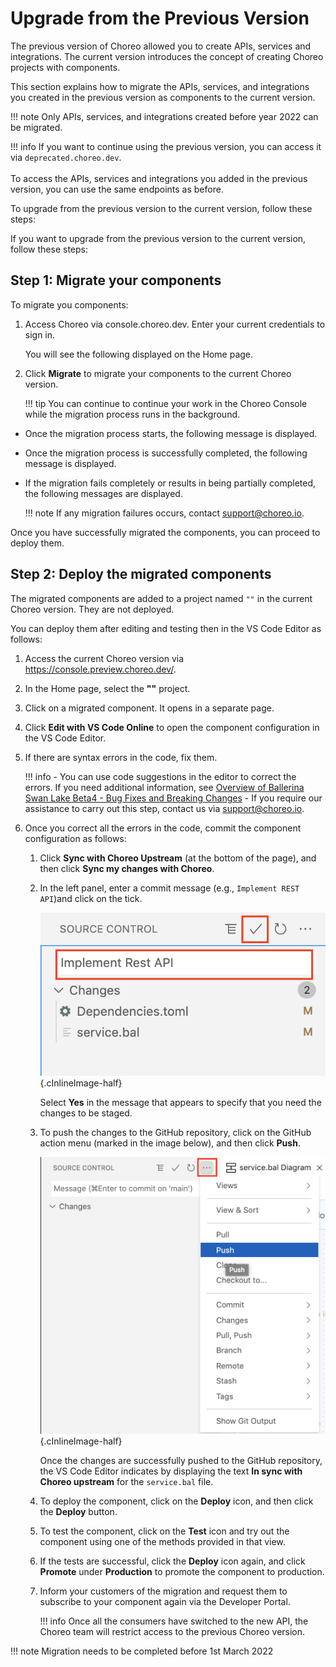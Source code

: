 # Upgrade from the Previous Version

The previous version of Choreo allowed you to create APIs, services and integrations. The current version introduces the concept of creating Choreo projects with components.

This section explains how to migrate the APIs, services, and integrations you created in the previous version as components to the current version.

!!! note
    Only APIs, services, and integrations created before year 2022 can be migrated.

!!! info
    If you want to continue using the previous version, you can access it via `deprecated.choreo.dev`.<br/><br/>To access the APIs, services and integrations you added in the previous version, you can use the same endpoints as before.

To upgrade from the previous version to the current version, follow these steps:

If you want to upgrade from the previous version to the current version, follow these steps:

## Step 1: Migrate your components

To migrate you components:

1. Access Choreo via console.choreo.dev. Enter your current credentials to sign in.

    You will see the following displayed on the Home page.

    <TODO>

2. Click **Migrate** to migrate your components to the current Choreo version.

    !!! tip
        You can continue to continue your work in the Choreo Console while the migration process runs in the background.

- Once the migration process starts, the following message is displayed.

    <TODO>

- Once the migration process is successfully completed, the following message is displayed.

    <TODO>

- If the migration fails completely or results in being partially completed, the following messages are displayed.

    <TODO>

    !!! note
        If any migration failures occurs, contact support@choreo.io.

Once you have successfully migrated the components, you can proceed to deploy them.
        

## Step 2: Deploy the migrated components

The migrated components are added to a project named `""` in the current Choreo version. They are not deployed.

You can deploy them after editing and testing then in the VS Code Editor as follows:

1. Access the current Choreo version via https://console.preview.choreo.dev/.

2. In the Home page, select the **""** project.

    <TODO>

3. Click on a migrated component. It opens in a separate page.

4. Click **Edit with VS Code Online** to open the component configuration in the VS Code Editor.

5. If there are syntax errors in the code, fix them.

    !!! info
        - You can use code suggestions in the editor to correct the errors. If you need additional information, see [Overview of Ballerina Swan Lake Beta4 - Bug Fixes and Breaking Changes](https://github.com/ballerina-platform/ballerina-release/blob/1d3e4514a356e472c1d021dcba531a517fde8967/release-notes/swan-lake-beta4-release-note.md#bug-fixes-and-breaking-changes)
        - If you require our assistance to carry out this step, contact us via support@choreo.io.
   
6. Once you correct all the errors in the code, commit the component configuration as follows:

   1. Click **Sync with Choreo Upstream** (at the bottom of the page), and then click **Sync my changes with Choreo**.

   2. In the left panel, enter a commit message (e.g., `Implement REST API`)and click on the tick.

       ![Commit message](../assets/img/tutorials/rest-api/commit-message.png){.cInlineImage-half}

      Select **Yes** in the message that appears to specify that you need the changes to be staged.

   3. To push the changes to the GitHub repository, click on the GitHub action menu (marked in the image below), and then click **Push**.

       ![Push changes](../assets/img/tutorials/rest-api/git-action-menu.png){.cInlineImage-half}

       Once the changes are successfully pushed to the GitHub repository, the VS Code Editor indicates by displaying the text **In sync with Choreo upstream** for the `service.bal` file.
   
   4. To deploy the component, click on the **Deploy** icon, and then click the **Deploy** button.
   
   5. To test the component, click on the **Test** icon and try out the component using one of the methods provided in that view.
   
   6. If the tests are successful, click the  **Deploy** icon again, and click **Promote** under **Production** to promote the component to production.
   
   7. Inform your customers of the migration and request them to subscribe to your component again via the Developer Portal.

        !!! info
            Once all the consumers have switched to the new API, the Choreo team will restrict access to the previous Choreo version. 

!!! note
    Migration needs to be completed before 1st March 2022

